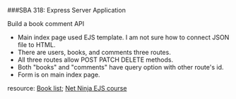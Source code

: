 ###SBA 318: Express Server Application

Build a book comment API 
- Main index page used EJS template. I am not sure how to connect JSON file to HTML.
- There are users, books, and comments three routes.
- All three routes allow POST PATCH DELETE methods.
- Both "books" and "comments" have query option with other route's id.
- Form is on main index page.

resource: [Book list](https://www.goodreads.com/list/show/6.Best_Books_of_the_20th_Century); [Net Ninja EJS course](https://www.youtube.com/watch?v=yXEesONd_54)